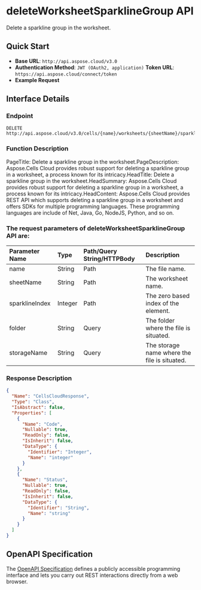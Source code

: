 # **deleteWorksheetSparklineGroup API**

Delete a sparkline group in the worksheet. 

## **Quick Start**

- **Base URL**: `http://api.aspose.cloud/v3.0`
- **Authentication Method**: `JWT (OAuth2, application)`  **Token URL**: `https://api.aspose.cloud/connect/token`
- **Example Request** 
<script src="https://gist.github.com/aspose-cells-cloud-gists/8a5b324fdf3e574dbd747c1a1e24b05d.js?file=Example30_DeleteWorksheetSparklineGroup.cs"></script>

## **Interface Details**

### **Endpoint** 

```
DELETE http://api.aspose.cloud/v3.0/cells/{name}/worksheets/{sheetName}/sparklineGroups/{sparklineIndex}
```

### **Function Description**
PageTitle: Delete a sparkline group in the worksheet.PageDescription: Aspose.Cells Cloud provides robust support for deleting a sparkline group in a worksheet, a process known for its intricacy.HeadTitle: Delete a sparkline group in the worksheet.HeadSummary: Aspose.Cells Cloud provides robust support for deleting a sparkline group in a worksheet, a process known for its intricacy.HeadContent: Aspose.Cells Cloud provides REST API which supports deleting a sparkline group in a worksheet and offers SDKs for multiple programming languages. These programming languages are include of Net, Java, Go, NodeJS, Python, and so on.

### The request parameters of **deleteWorksheetSparklineGroup** API are: 

| Parameter Name | Type | Path/Query String/HTTPBody | Description | 
| :- | :- | :- |:- | 
|name|String|Path|The file name.|
|sheetName|String|Path|The worksheet name.|
|sparklineIndex|Integer|Path|The zero based index of the element.|
|folder|String|Query|The folder where the file is situated.|
|storageName|String|Query|The storage name where the file is situated.|


### **Response Description**
```json
{
  "Name": "CellsCloudResponse",
  "Type": "Class",
  "IsAbstract": false,
  "Properties": [
    {
      "Name": "Code",
      "Nullable": true,
      "ReadOnly": false,
      "IsInherit": false,
      "DataType": {
        "Identifier": "Integer",
        "Name": "integer"
      }
    },
    {
      "Name": "Status",
      "Nullable": true,
      "ReadOnly": false,
      "IsInherit": false,
      "DataType": {
        "Identifier": "String",
        "Name": "string"
      }
    }
  ]
}
```

## OpenAPI Specification

The [OpenAPI Specification](https://reference.aspose.cloud/cells/#/SparklineGroupsController/DeleteWorksheetSparklineGroup) defines a publicly accessible programming interface and lets you carry out REST interactions directly from a web browser.

